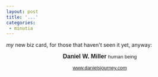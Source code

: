 ```yaml
---
layout: post
title: '...'
categories:
 - minutia
---
```


<i>my</i> new biz card, for those that haven't seen it yet, anyway:

<center><font face="arial" size="3"><b>Daniel W. Miller</b>
<small>human being

www.danielsjourney.com</small></font></center>

